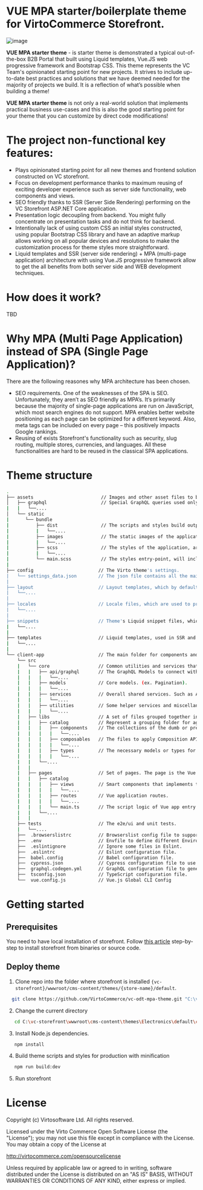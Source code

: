 # VUE MPA starter/boilerplate theme for VirtoCommerce Storefront.
![image](https://user-images.githubusercontent.com/7566324/107653878-c7e6a400-6c8a-11eb-802b-13a38f7f3143.png)

**VUE MPA starter theme** - is starter theme is demonstrated a typical out-of-the-box B2B Portal that built using Liquid templates, Vue.JS web progressive framework and Bootstrap CSS.
 This theme represents the VC Team's opinionated starting point for new projects. It strives to include up-to-date best practices and solutions that we have deemed needed for the majority of projects we build. It is a reflection of what’s possible when building a theme! 

**VUE MPA starter theme** is not only a real-world solution that implements practical business use-cases and  this is also the good starting point for your theme that you can customize by direct code modifications!

# The project non-functional key features:

- Plays opinionated starting point for all new themes and frontend solution constructed on VC storefront. 
- Focus on development performance thanks to maximum reusing of exciting developer experience such as server side functionality, web components and views.
- SEO friendly thanks to SSR (Server Side Rendering) performing on the VC Storefront ASP.NET Core application.
- Presentation logic decoupling from backend. You might fully concentrate on  presentation tasks and do not think for backend. 
- Intentionally lack of using custom CSS an initial styles constructed, using popular Bootstrap CSS library  and have an adaptive markup allows working on all popular devices and resolutions to make the customization process for theme styles  more straightforward. 
- Liquid templates and SSR (server side rendering)  + MPA (multi-page application) architecture with using Vue.JS progressive framework allow to get the all benefits from both server side and WEB development techniques.
  
  

# How does it work?
TBD
# Why MPA (Multi Page Application) instead of SPA (Single Page Application)?
There are the following  reasones why MPA architecture has been chosen. 
- SEO requirements. One of the weaknesses of the SPA is SEO. Unfortunately, they aren’t as SEO friendly as MPA’s. It’s primarily because the majority of single-page applications are run on JavaScript, which most search engines do not support. MPA enables better website positioning as each page can be optimized for a different keyword. Also, meta tags can be included on every page – this positively impacts Google rankings.
- Reusing of exists Storefront's functionality such as security, slug routing, multiple stores, currencies, and languages. All these functionalities are hard to be reused in the classical SPA applications. 

# Theme structure
```bash
.
├── assets                         // Images and other asset files to be copied as-is when you build your application, used in SSR and MPA.
│   ├── graphql                    // Special GraphQL queries used only in liquid templates for SSR.
|   |   └──....
│   └── static
|      └── bundle
|          ├── dist                // The scripts and styles build output folder. Contains all resulting js and css bundles. The files are auto-generated.
|          |   └──....
|          ├── images              // The static images of the application, are used in SSR and MPA.
|          |   └──....
|          ├── scss                // The styles of the application, are used in SSR and MPA.
|          |   └──....
|          └── main.scss           // The styles entry-point, will include other /scss files and also will be used in SSR and MPA.
|
├── config                        // The Virto theme's settings.
|   └── settings_data.json        // The json file contains all the main settings for the theme.
|
├── layout                        // Layout templates, which by default is the theme.liquid file, used in SSR.
|   └──....
|
├── locales                       // Locale files, which are used to provide translated content for the theme, used in SSR and MPA.
|   └──....
|
├── snippets                      // Theme's Liquid snippet files, which are bits of code that can be referenced in other templates of a theme, used in SSR.
|   └──....
|
├── templates                     // Liquid templates, used in SSR and MPA. Each MPA page needs to have a liquid template here if you want SSR.
|   └──....
|
└── client-app                    // The main folder for components and pages of the Vue.js MPA application.
    └── src
    |   └── core                  // Common utilities and services that can be shared and used by any pages and libraries.
    |   |   ├── api/graphql       // The GraphQL Models to connect with the Virto Backoffice.
    |   |   |   └──....
    |   |   ├── models            // Core models. (ex. Pagination).
    |   |   |   └──....
    |   |   ├── services          // Overall shared services. Such as AxiosInstance or InitializationService (implement common init logic for all pages).
    |   |   |   └──....
    |   |   ├── utilities         // Some helper services and miscellaneous utils.
    |   |   |   └──....
    |   ├── libs                  // A set of files grouped together in folders by their domain context. The main purpose is code reusing and simple project maintenance.
    |   |   ├── catalog           // Represent a grouping folder for aggregate all building blocks for the particular domain context (e.g catalog browsing).
    |   |   |   ├── components    // The collections of the dumb or presentation components specific only for this domain context.
    |   |   |   |   └──....
    |   |   |   ├── composables   // The files to apply Composition API for this module.
    |   |   |   |   └──....
    |   |   |   ├── types         // The necessary models or types for this module.
    |   |   |   |   └──....
    |   |   └──....
    |   |
    |   ├── pages                 // Set of pages. The page is the Vue app that usually added to one of the pages that rendered on the server-side (SSR).
    |   |   ├── catalog
    |   |   |   ├── views         // Smart components that implements the particular business context use case related to this page.
    |   |   |   |   └──....
    |   |   |   ├── routes        // Vue application routes.
    |   |   |   |   └──....
    |   |   |   └── main.ts       // The script logic of Vue app entry point for page (Multiple files component)
    |   |   └──....
    |   |
    ├── tests                     // The e2e/ui and unit tests.
    |   └──....
    ├──  .browserslistrc          // Browserslist config file to support previous versions of browsers.
    ├──  .env                     // Envfile to define different Environment Variables.
    ├──  .eslintignore            // Ignore some files in Eslint.
    ├──  .eslintrc                // Eslint configuration file.
    ├──  babel.config             // Babel configuration file.
    ├──  cypress.json             // Cypress configuration file to use in e2e/ui tests.
    ├──  graphql.codegen.yml      // GraphQL configuration file to generate types, where schema is your Virto Backoffice url.
    ├──  tsconfig.json            // TypeScript configuration file.
    └──  vue.config.js            // Vue.js Global CLI Config
```

# Getting started
## Prerequisites

You need to have local installation of storefront. Follow [this article](https://virtocommerce.com/docs/vc2devguide/deployment/storefront-deployment) step-by-step to install storefront from binaries or source code.

## Deploy theme
1. Clone repo into the folder where storefront is installed  `{vc-storefront}/wwwroot/cms-content/themes/{store-name}/default`.
```bash
  git clone https://github.com/VirtoCommerce/vc-odt-mpa-theme.git "C:\vc-storefront\wwwroot\cms-content\themes\Electronics\default"
```
2. Change the current  directory
```bash
   cd C:\vc-storefront\wwwroot\cms-content\themes\Electronics\default\clientApp
```
3. Install Node.js dependencies.
```bash
   npm install    
```
4. Build theme scripts and styles for production with minification
```bash
   npm run build:dev 
```
5. Run storefront 


# License
Copyright (c) Virtosoftware Ltd.  All rights reserved.

Licensed under the Virto Commerce Open Software License (the "License"); you
may not use this file except in compliance with the License. You may
obtain a copy of the License at

http://virtocommerce.com/opensourcelicense

Unless required by applicable law or agreed to in writing, software
distributed under the License is distributed on an "AS IS" BASIS,
WITHOUT WARRANTIES OR CONDITIONS OF ANY KIND, either express or
implied.
